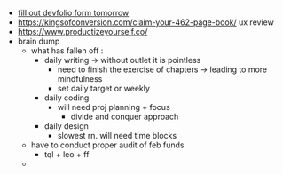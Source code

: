 - [fill out devfolio form tomorrow](https://docs.google.com/forms/d/e/1FAIpQLSfB9sYBrg86Fjs8_i8bj9nTYa2TIlCQgud7off8qLrzETCjDQ/viewform)
- https://kingsofconversion.com/claim-your-462-page-book/ ux review
- https://www.productizeyourself.co/
- brain dump
	- what has fallen off :
		- daily writing -> without outlet it is pointless
			- need to finish the exercise of chapters -> leading to more mindfulness
			- set daily target or weekly
		- daily coding
			- will need proj planning + focus
				- divide and conquer approach
		- daily design
			- slowest rn. will need time blocks
	- have to conduct proper audit of feb funds
		- tql + leo + ff
	-